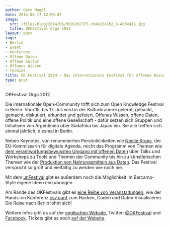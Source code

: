 ```yaml
---
author: Gero Nagel
date: 2014-06-17 12:09:47
image:
  src: /files/blog/2014/06/9501397375_cd4e1541b2_o-406x415.jpg
  title: OKFestival Orga 2012
layout: post
tags:
- Berlin
- Event
- Konferenz
- Offene Daten
- Offene Kultur
- Offenes Wissen
- Termine
title: OK Festival 2014 – Das internationale Festival für offenes Wissen kommt nach Berlin
type: post
---
```


 OKFestival Orga 2012

Die internationale Open-Community trifft sich zum Open Knowledge Festival in Berlin. Vom 15. bis 17. Juli wird in der Kulturbrauerei gelernt, gehackt, gemacht, diskutiert, erkundet und gefeiert. Offenes Wissen, offene Daten, offene Politik und eine offene Gesellschaft - dafür setzen sich Gruppen und Initiativen von Argentinien über Südafrika bis Japan ein. Sie alle treffen sich einmal jährlich, diesmal in Berlin.

Neben Keynotes, von renommierten Persönlichkeiten wie [Neelie Kroes](http://2014.okfestival.org/the-keynote-excitement-begins/), der EU-Kommissarin für digitale Agenda, reicht das Programm von Themen wie [dem verantwortungsbewussten Umgang mit offenen Daten](http://okfestival2014.sched.org/event/6ed9da1d659a08cec3932252e523631d#.U58UcHV515R) über Talks und Workshops zu Tools und Themen der Community bis hin zu künstlerischen Themen wie der [Produktion von Nahrungsmitteln aus Daten](http://okfestival2014.sched.org/event/e0aae22a083c094f92149720b27ed5c6?iframe=no&w=100&sidebar=yes&bg=no). Das Festival verspricht so groß und vielfältig zu werden wie noch nie.

Mit dem [unFestival](http://2014.okfestival.org/lets-try-something-new-unfestival/) gibt es außerdem noch die Möglichkeit im Barcamp-Style eigene Ideen einzubringen.

Am Rande des OKFestivals gibt es [eine Reihe von Veranstaltungen](http://2014.okfestival.org/okfestival-fringe-events/), wie der Hands-on Konferenz [csv,conf](http://csvconf.com/) zum Hacken, Coden und Daten Visualisieren. Die Reise nach Berlin lohnt sich!

Weitere Infos gibt es auf der [englischen Website](http://2014.okfestival.org/), Twitter: [@OKFestival](https://twitter.com/OKFestival) und [Facebook](https://www.facebook.com/OpenKnowledgeFestival). Tickets gibt es noch [auf der Website](http://2014.okfestival.org/tickets/).